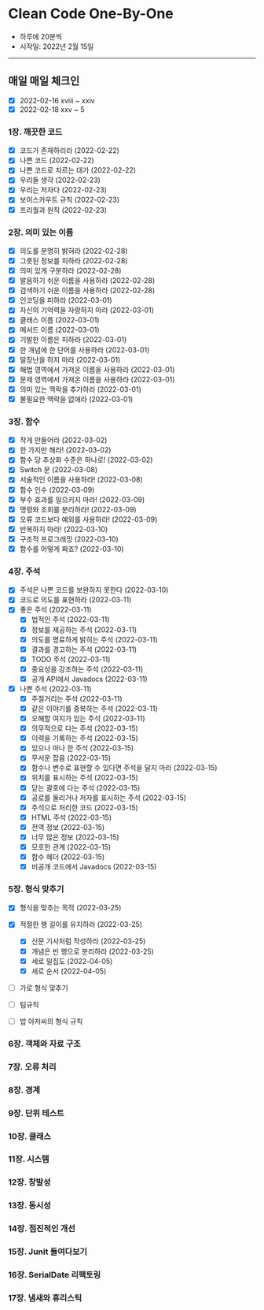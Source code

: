 # Clean Code One-By-One
* 하루에 20분씩
* 시작일: 2022년 2월 15일
---
## 매일 매일 체크인
- [x] 2022-02-16 xviii ~ xxiv
- [x] 2022-02-18 xxv ~ 5

### 1장. 깨끗한 코드
- [x] 코드가 존재하리라 (2022-02-22)
- [x] 나쁜 코드 (2022-02-22)
- [x] 나쁜 코드로 치르는 대가 (2022-02-22)
- [x] 우리들 생각 (2022-02-23)
- [x] 우리는 저자다 (2022-02-23)
- [x] 보이스카우트 규칙 (2022-02-23)
- [x] 프리퀄과 원칙 (2022-02-23)

### 2장. 의미 있는 이름
- [x] 의도를 분명히 밝혀라 (2022-02-28)
- [x] 그릇된 정보를 피하라 (2022-02-28)
- [x] 의미 있게 구분하라 (2022-02-28)
- [x] 발음하기 쉬운 이름을 사용하라 (2022-02-28)
- [x] 검색하기 쉬운 이름을 사용하라 (2022-02-28)
- [x] 인코딩을 피하라 (2022-03-01)
- [x] 자신의 기억력을 자랑하지 마라 (2022-03-01)
- [x] 클래스 이름 (2022-03-01)
- [x] 메서드 이름 (2022-03-01)
- [x] 기발한 이름은 피하라 (2022-03-01)
- [x] 한 개념에 한 단어를 사용하라 (2022-03-01)
- [x] 말장난을 하지 마라 (2022-03-01)
- [x] 해법 영역에서 가져온 이름을 사용하라 (2022-03-01)
- [x] 문제 영역에서 가져온 이름을 사용하라 (2022-03-01)
- [x] 의미 있는 맥락을 추가하라 (2022-03-01)
- [x] 불필요한 맥락을 없애라 (2022-03-01)

### 3장. 함수
- [x] 작게 만들어라 (2022-03-02)
- [x] 한 가지만 해라! (2022-03-02)
- [x] 함수 당 추상화 수준은 하나로! (2022-03-02)
- [x] Switch 문 (2022-03-08)
- [x] 서술적인 이름을 사용하라! (2022-03-08)
- [x] 함수 인수 (2022-03-09)
- [x] 부수 효과를 일으키지 마라! (2022-03-09)
- [x] 명령와 조회를 분리하라! (2022-03-09)
- [x] 오류 코드보다 예외를 사용하라! (2022-03-09)
- [x] 반복하지 마라! (2022-03-10)
- [x] 구조적 프로그래밍 (2022-03-10)
- [x] 함수를 어떻게 짜죠? (2022-03-10)

### 4장. 주석
- [x] 주석은 나쁜 코드를 보완하지 못한다 (2022-03-10)
- [x] 코드로 의도를 표현하라 (2022-03-11)
- [x] 좋은 주석 (2022-03-11)
  - [x] 법적인 주석 (2022-03-11)
  - [x] 정보를 제공하는 주석 (2022-03-11)
  - [x] 의도를 명료하게 밝히는 주석 (2022-03-11)
  - [x] 결과를 경고하는 주석 (2022-03-11)
  - [x] TODO 주석 (2022-03-11)
  - [x] 중요성을 강조하는 주석 (2022-03-11)
  - [x] 공개 API에서 Javadocs (2022-03-11)
- [x] 나쁜 주석 (2022-03-11)
  - [x] 주절거리는 주석 (2022-03-11)
  - [x] 같은 이야기를 중복하는 주석 (2022-03-11)
  - [x] 오해할 여지가 있는 주석 (2022-03-11)
  - [x] 의무적으로 다는 주석 (2022-03-15)
  - [x] 이력을 기록하는 주석 (2022-03-15)
  - [x] 있으나 마나 한 주석 (2022-03-15)
  - [x] 무서운 잡음 (2022-03-15)
  - [x] 함수나 변수로 표현할 수 있다면 주석을 달지 마라 (2022-03-15)
  - [x] 위치를 표시하는 주석 (2022-03-15)
  - [x] 닫는 괄호에 다는 주석 (2022-03-15)
  - [x] 공로를 돌리거나 저자를 표시하는 주석 (2022-03-15)
  - [x] 주석으로 처리한 코드 (2022-03-15)
  - [x] HTML 주석 (2022-03-15)
  - [x] 전역 정보 (2022-03-15)
  - [x] 너무 많은 정보 (2022-03-15)
  - [x] 모호한 관계 (2022-03-15)
  - [x] 함수 헤더 (2022-03-15)
  - [x] 비공개 코드에서 Javadocs (2022-03-15)

### 5장. 형식 맞추기
- [x] 형식을 맞추는 목적 (2022-03-25)
- [x] 적절한 행 길이를 유지하라 (2022-03-25)
  - [x] 신문 기사처럼 작성하라 (2022-03-25)
  - [x] 개념은 빈 행으로 분리하라 (2022-03-25)
  - [x] 세로 밀집도 (2022-04-05)
  - [x] 세로 순서 (2022-04-05)
- [ ] 가로 형식 맞추기
- [ ] 팀규칙
- [ ] 밥 아저씨의 형식 규칙


### 6장. 객체와 자료 구조


### 7장. 오류 처리


### 8장. 경계


### 9장. 단위 테스트



### 10장. 클래스


### 11장. 시스템


### 12장. 창발성


### 13장. 동시성


### 14장. 점진적인 개선


### 15장. Junit 들여다보기


### 16장. SerialDate 리팩토링


### 17장. 냄새와 휴리스틱
